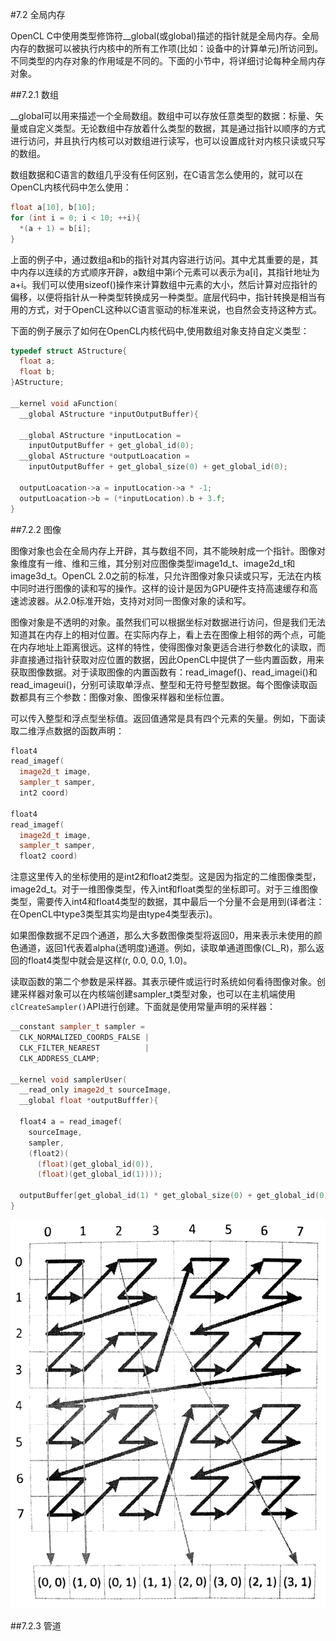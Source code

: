 #7.2 全局内存

OpenCL C中使用类型修饰符__global(或global)描述的指针就是全局内存。全局内存的数据可以被执行内核中的所有工作项(比如：设备中的计算单元)所访问到。不同类型的内存对象的作用域是不同的。下面的小节中，将详细讨论每种全局内存对象。

##7.2.1 数组

__global可以用来描述一个全局数组。数组中可以存放任意类型的数据：标量、矢量或自定义类型。无论数组中存放着什么类型的数据，其是通过指针以顺序的方式进行访问，并且执行内核可以对数组进行读写，也可以设置成针对内核只读或只写的数组。

数组数据和C语言的数组几乎没有任何区别，在C语言怎么使用的，就可以在OpenCL内核代码中怎么使用：

```c++
float a[10], b[10];
for (int i = 0; i < 10; ++i){
  *(a + 1) = b[i];
}
```

上面的例子中，通过数组a和b的指针对其内容进行访问。其中尤其重要的是，其中内存以连续的方式顺序开辟，a数组中第i个元素可以表示为a[i]，其指针地址为a+i。我们可以使用sizeof()操作来计算数组中元素的大小，然后计算对应指针的偏移，以便将指针从一种类型转换成另一种类型。底层代码中，指针转换是相当有用的方式，对于OpenCL这种以C语言驱动的标准来说，也自然会支持这种方式。

下面的例子展示了如何在OpenCL内核代码中,使用数组对象支持自定义类型：

```c++
typedef struct AStructure{
  float a;
  float b;
}AStructure;

__kernel void aFunction(
  __global AStructure *inputOutputBuffer){

  __global AStructure *inputLocation =
    inputOutputBuffer + get_global_id(0);
  __global AStructure *outputLoacation =
    inputOutputBuffer + get_global_size(0) + get_global_id(0);

  outputLoacation->a = inputLocation->a * -1;
  outputLoacation->b = (*inputLocation).b + 3.f;
}
```


##7.2.2 图像

图像对象也会在全局内存上开辟，其与数组不同，其不能映射成一个指针。图像对象维度有一维、维和三维，其分别对应图像类型image1d_t、image2d_t和image3d_t。OpenCL 2.0之前的标准，只允许图像对象只读或只写，无法在内核中同时进行图像的读和写的操作。这样的设计是因为GPU硬件支持高速缓存和高速滤波器。从2.0标准开始，支持对对同一图像对象的读和写。

图像对象是不透明的对象。虽然我们可以根据坐标对数据进行访问，但是我们无法知道其在内存上的相对位置。在实际内存上，看上去在图像上相邻的两个点，可能在内存地址上距离很远。这样的特性，使得图像对象更适合进行参数化的读取，而非直接通过指针获取对应位置的数据，因此OpenCL中提供了一些内置函数，用来获取图像数据。对于读取图像的内置函数有：read_imagef()、read_imagei()和read_imageui()，分别可读取单浮点、整型和无符号整型数据。每个图像读取函数都具有三个参数：图像对象、图像采样器和坐标位置。

可以传入整型和浮点型坐标值。返回值通常是具有四个元素的矢量。例如，下面读取二维浮点数据的函数声明：

```c++
float4
read_imagef(
  image2d_t image,
  sampler_t samper,
  int2 coord)

float4
read_imagef(
  image2d_t image,
  sampler_t samper,
  float2 coord)
```

注意这里传入的坐标使用的是int2和float2类型。这是因为指定的二维图像类型，image2d_t。对于一维图像类型，传入int和float类型的坐标即可。对于三维图像类型，需要传入int4和float4类型的数据，其中最后一个分量不会是用到(译者注：在OpenCL中type3类型其实均是由type4类型表示)。

如果图像数据不足四个通道，那么大多数图像类型将返回0，用来表示未使用的颜色通道，返回1代表着alpha(透明度)通道。例如，读取单通道图像(CL_R)，那么返回的float4类型中就会是这样(r, 0.0, 0.0, 1.0)。

读取函数的第二个参数是采样器。其表示硬件或运行时系统如何看待图像对象。创建采样器对象可以在内核端创建sampler_t类型对象，也可以在主机端使用`clCreateSampler()`API进行创建。下面就是使用常量声明的采样器：

```c++
__constant sampler_t sampler =
  CLK_NORMALIZED_COORDS_FALSE |
  CLK_FILTER_NEAREST          |
  CLK_ADDRESS_CLAMP;

__kernel void samplerUser(
  __read_only image2d_t sourceImage,
  __global float *outputBufffer){

  float4 a = read_imagef(
    sourceImage,
    sampler,
    (float2)(
      (float)(get_global_id(0)),
      (float)(get_global_id(1))));

  outputBuffer[get_global_id(1) * get_global_size(0) + get_global_id(0)] = a.x + a.y + a.z + a.w;
}
```

![](../../images/chapter7/7-3.png)

##7.2.3 管道


